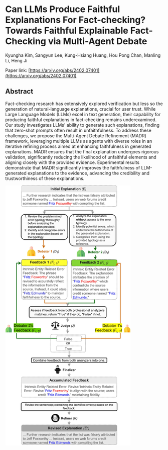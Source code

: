 # Can LLMs Produce Faithful Explanations For Fact-checking? Towards Faithful Explainable Fact-Checking via Multi-Agent Debate

Kyungha Kim, Sangyun Lee, Kung-Hsiang Huang, Hou Pong Chan, Manling Li, Heng Ji

Paper link: [https://arxiv.org/abs/2402.07401](https://arxiv.org/abs/2402.07401)


## Abstract

Fact-checking research has extensively explored verification but less so the generation of natural-language explanations, crucial for user trust. While Large Language Models (LLMs) excel in text generation, their capability for producing faithful explanations in fact-checking remains underexamined. Our study investigates LLMs' ability to generate such explanations, finding that zero-shot prompts often result in unfaithfulness. To address these challenges, we propose the Multi-Agent Debate Refinement (MADR) framework, leveraging multiple LLMs as agents with diverse roles in an iterative refining process aimed at enhancing faithfulness in generated explanations. MADR ensures that the final explanation undergoes rigorous validation, significantly reducing the likelihood of unfaithful elements and aligning closely with the provided evidence. Experimental results demonstrate that MADR significantly improves the faithfulness of LLM-generated explanations to the evidence, advancing the credibility and trustworthiness of these explanations.

<img src="framework_overview.jpg" alt="Diagram of the MADR Framework" width="400"/>
